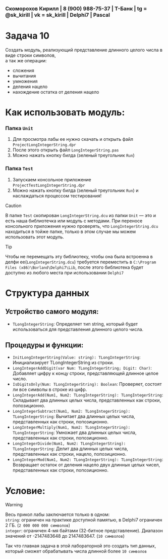 ### Скоморохов Кирилл | 8 (900) 988-75-37 | Т-Банк | tg = @sk_kiriII  | vk = sk_kirill | Delphi7 | Pascal

# Задача 10

Создать модуль, реализующий представление длинного целого числа в виде строки символов,  
а так же операции:
- сложения
- вычитания
- умножения
- деления нацело
- нахождение остатка от деления нацело

# Как использовать модуль:
  
### Папка `Unit`
1. Для просмотра лабы ее нужно скачать и открыть файл `ProjectLongIntegerString.dpr`  
2. После этого открыть файл `LongIntegerString.pas`  
3. Можно нажать кнопку билда (зеленый треугольник `Run`)  

### Папка `Test`
1. Запускаем консольное приложение `ProjectTestLongIntegerString.dpr`
2. Можно нажать кнопку билда (зеленый треугольник `Run`) и наслаждаться процессом тестирования!
> [!CAUTION]
> В папке `Test` скопирован `LongIntegerString.dcu` из папки `Unit` — это и есть наша библиотечка или модуль с методами. При переносе консольного приложения
> нужно проверять, что `LongIntegerString.dcu` находиться в тойже папке, только в этом случае мы можем использовать этот модуль.

> [!TIP]
> Чтобы не перемещать эту библиотеку, чтобы она была встроенна в делфи ее(`LongIntegerString.dcu`) требуется переместить
> в `C:\Program Files (x86)\Borland\Delphi7\Lib`, после этого библиотека будет доступно из любого места при использовании `Delphi7`

# Структура данных
## Устройство самого модуля:  
- `TLongIntegerString`: Определяет тип string, который будет использоваться для представления длинного целого числа.

## Процедуры и функции:
- `InitLongIntegerString(Value: string): TLongIntegerString`: Инициализирует TLongIntegerString из строки.
- `LongIntegerAddDigit(var Num: TLongIntegerString; Digit: Char)`: Добавляет цифру к концу строки, представляющей длинное целое число.
- `IsDigitsOnly(Num: TLongIntegerString): Boolean`: Проверяет, состоят ли все символы в строке из цифр.
- `LongIntegerAdd(Num1, Num2: TLongIntegerString): TLongIntegerString`: Складывает два длинных целых числа, представленных как строки, попозиционно.
- `LongIntegerSubtract(Num1, Num2: TLongIntegerString): TLongIntegerString`: Вычитает два длинных целых числа, представленных как строки, попозиционно.
- `LongIntegerMultiply(Num1, Num2: TLongIntegerString): TLongIntegerString`: Умножает два длинных целых числа, представленных как строки, попозиционно.
- `LongIntegerDivide(Num1, Num2: TLongIntegerString): TLongIntegerString`: Делит два длинных целых числа, представленных как строки, нацело, попозиционно.
- `LongIntegerMod(Num1, Num2: TLongIntegerString): TLongIntegerString`: Возвращает остаток от деления нацело двух длинных целых чисел, представленных как строки, попозиционно.

# Условие:
> [!WARNING]
> Весь прикол лабы заключается только в одном:  
> `string`: ограничен на практике доступной памятью, в Delphi7 ограничен 2 ГБ. (`2 000 000 000 символов`)  
> `integer`: ограничен 4-мя байтами (32-битное представление). Диапазон значений от -2147483648 до 2147483647. (`10 символов`)  

Так что главная задача в этой лабораторной это создать тип данных, который сможет обрабатывать числа длинной более `10 символов`
